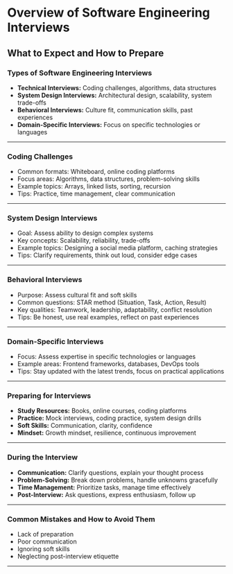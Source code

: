 # Overview of Software Engineering Interviews

## What to Expect and How to Prepare  

### Types of Software Engineering Interviews

- **Technical Interviews:** Coding challenges, algorithms, data structures
- **System Design Interviews:** Architectural design, scalability, system trade-offs
- **Behavioral Interviews:** Culture fit, communication skills, past experiences
- **Domain-Specific Interviews:** Focus on specific technologies or languages

---

### Coding Challenges

- Common formats: Whiteboard, online coding platforms
- Focus areas: Algorithms, data structures, problem-solving skills
- Example topics: Arrays, linked lists, sorting, recursion
- Tips: Practice, time management, clear communication

---

### System Design Interviews

- Goal: Assess ability to design complex systems
- Key concepts: Scalability, reliability, trade-offs
- Example topics: Designing a social media platform, caching strategies
- Tips: Clarify requirements, think out loud, consider edge cases

---

### Behavioral Interviews

- Purpose: Assess cultural fit and soft skills
- Common questions: STAR method (Situation, Task, Action, Result)
- Key qualities: Teamwork, leadership, adaptability, conflict resolution
- Tips: Be honest, use real examples, reflect on past experiences

---

### Domain-Specific Interviews

- Focus: Assess expertise in specific technologies or languages
- Example areas: Frontend frameworks, databases, DevOps tools
- Tips: Stay updated with the latest trends, focus on practical applications

---

### Preparing for Interviews

- **Study Resources:** Books, online courses, coding platforms
- **Practice:** Mock interviews, coding practice, system design drills
- **Soft Skills:** Communication, clarity, confidence
- **Mindset:** Growth mindset, resilience, continuous improvement

---

### During the Interview

- **Communication:** Clarify questions, explain your thought process
- **Problem-Solving:** Break down problems, handle unknowns gracefully
- **Time Management:** Prioritize tasks, manage time effectively
- **Post-Interview:** Ask questions, express enthusiasm, follow up

---

### Common Mistakes and How to Avoid Them

- Lack of preparation
- Poor communication
- Ignoring soft skills
- Neglecting post-interview etiquette

---
